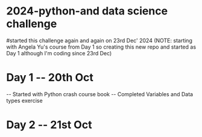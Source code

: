 # 2024-python-and data science challenge
#started this challenge again and again on 23rd Dec' 2024 
(NOTE: starting with Angela Yu's course from Day 1 so creating this new repo and started as Day 1 although I'm coding since 23rd Dec)

# Day 1 -- 20th Oct
-- Started with Python crash course book
-- Completed Variables and Data types exercise

# Day 2 -- 21st Oct
